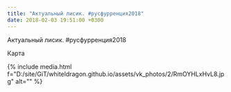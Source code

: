 ```yaml
---
title: "Актуальный лисик. #русфурренция2018"
date: 2018-02-03 19:51:00 +0300
---
```


Актуальный лисик. #русфурренция2018

Карта

{% include media.html f="D:/site/GiT/whiteldragon.github.io/assets/vk_photos/2/RmOYHLxHvL8.jpg" alt="" %}
